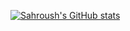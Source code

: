 [![Sahroush's GitHub stats](https://github-readme-stats.vercel.app/api?username=sahroush)](https://github.com/sahroush/github-readme-stats)
